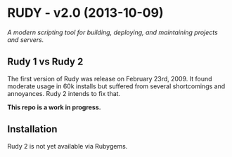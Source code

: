 # RUDY - v2.0 (2013-10-09)

*A modern scripting tool for building, deploying, and maintaining projects and servers.*

## Rudy 1 vs Rudy 2

The first version of Rudy was release on February 23rd, 2009. It found moderate usage in 60k installs but suffered from several shortcomings and annoyances. Rudy 2 intends to fix that.

**This repo is a work in progress.**

## Installation ##

Rudy 2 is not yet available via Rubygems.


